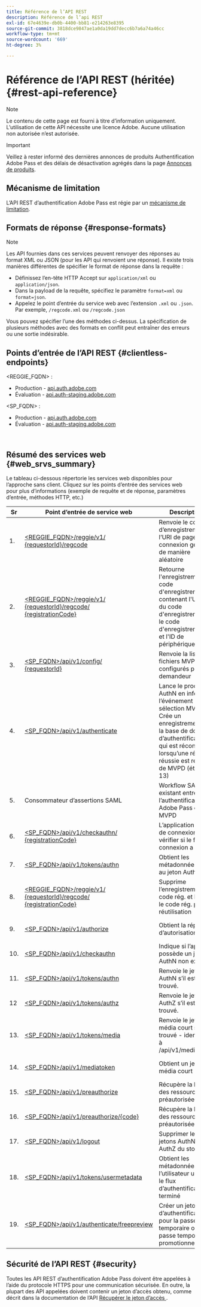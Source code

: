 ```yaml
---
title: Référence de l’API REST
description: Référence de l’api REST
exl-id: 67e4639e-db0b-4400-bb81-e214263e8395
source-git-commit: 3818dce9847ae1a0da19dd7decc6b7a6a74a46cc
workflow-type: tm+mt
source-wordcount: '669'
ht-degree: 3%

---
```


# Référence de l’API REST (héritée) {#rest-api-reference}

>[!NOTE]
>
>Le contenu de cette page est fourni à titre d’information uniquement. L’utilisation de cette API nécessite une licence Adobe. Aucune utilisation non autorisée n’est autorisée.

>[!IMPORTANT]
>
> Veillez à rester informé des dernières annonces de produits Authentification Adobe Pass et des délais de désactivation agrégés dans la page [Annonces de produits](/help/authentication/product-announcements.md).

## Mécanisme de limitation

L’API REST d’authentification Adobe Pass est régie par un [mécanisme de limitation](/help/authentication/integration-guide-programmers/throttling-mechanism.md).

## Formats de réponse {#response-formats}


>[!NOTE]
>
> Les API fournies dans ces services peuvent renvoyer des réponses au format XML ou JSON (pour les API qui renvoient une réponse). Il existe trois manières différentes de spécifier le format de réponse dans la requête :
>
>* Définissez l’en-tête HTTP Accept sur `application/xml` ou `application/json`.
>* Dans la payload de la requête, spécifiez le paramètre `format=xml` ou `format=json`.
>* Appelez le point d’entrée du service web avec l’extension `.xml` ou `.json`. Par exemple, `/regcode.xml` ou `/regcode.json`
>
>Vous pouvez spécifier l’une des méthodes ci-dessus. La spécification de plusieurs méthodes avec des formats en conflit peut entraîner des erreurs ou une sortie indésirable.

## Points d’entrée de l’API REST {#clientless-endpoints}

&lt;REGGIE_FQDN> :

* Production - [api.auth.adobe.com](http://api.auth.adobe.com/)
* Évaluation - [api.auth-staging.adobe.com](http://api.auth-staging.adobe.com/)

&lt;SP_FQDN> :

* Production - [api.auth.adobe.com](http://api.auth.adobe.com/)
* Évaluation - [api.auth-staging.adobe.com](http://api.auth-staging.adobe.com/)

</br>


## Résumé des services web {#web_srvs_summary}

Le tableau ci-dessous répertorie les services web disponibles pour l’approche sans client. Cliquez sur les points d’entrée des services web pour plus d’informations (exemple de requête et de réponse, paramètres d’entrée, méthodes HTTP, etc.)


| Sr | Point d’entrée de service web | Description | <!--[Diag.  </br>Ref](http://tve.helpdocsonline.com/api-reference-v2-test#illustration)-->. | Hébergé à | Appelé par |
|-----|------------------------------------------------------------------------------------------------------------------------------------------------------------------------------------------------|--------------------------------------------------------------------------------------------------------------------------------------------------------------------------------------------|---------------------------------------------------------------------------------------------|-----------------------------------------------------------|-----------------------------|
| 1. | [&lt;REGGIE_FQDN>/reggie/v1/ </br> {requestorId}/regcode](/help/authentication/integration-guide-programmers/legacy/rest-api-v1/apis/registration-code-request.md) | Renvoie le code d’enregistrement et l’URI de page de connexion générés de manière aléatoire | 2 | Adobe </br>service Reg Code | Smart Device |
| 2. | [&lt;REGGIE_FQDN>/reggie/v1/ </br> {requestorId}/regcode/ </br> {registrationCode}](/help/authentication/integration-guide-programmers/legacy/rest-api-v1/apis/return-registration-record.md) | Retourne l&#39;enregistrement du code d&#39;enregistrement contenant l&#39;UUID du code d&#39;enregistrement, le code d&#39;enregistrement et l&#39;ID de périphérique haché | 8 | Adobe </br>service Reg Code | Authentification Adobe Pass |
| 3. | [&lt;SP_FQDN>/api/v1/config/ </br> {requestorId}](/help/authentication/integration-guide-programmers/legacy/rest-api-v1/apis/provide-mvpd-list.md) | Renvoie la liste des fichiers MVPD configurés pour le demandeur | 5 | Adobe </br>Adobe Pass </br>authentication </br>Service | Connexion </br>Web </br>App |
| 4. | [&lt;SP_FQDN>/api/v1/authenticate](/help/authentication/integration-guide-programmers/legacy/rest-api-v1/apis/initiate-authentication.md) | Lance le processus AuthN en informant l’événement de sélection MVPD. Crée un enregistrement sur la base de données d’authentification, qui est réconcilié lorsqu’une réponse réussie est reçue de MVPD (étape 13) | 7 | Adobe </br>Adobe Pass </br>authentication </br>Service | Connexion </br>Web </br>App |
| 5. | Consommateur d’assertions SAML | Workflow SAML existant entre l’authentification Adobe Pass et MVPD | 13 | Adobe Pass </br>authentication </br>Service | Authentification Adobe Pass |
| 6. | [&lt;SP_FQDN>/api/v1/checkauthn/ </br> {registrationCode}](/help/authentication/integration-guide-programmers/legacy/rest-api-v1/apis/check-authentication-flow-by-second-screen-web-app.md) | L’application Web de connexion peut vérifier si le flux de connexion a réussi |                                                                                             | Adobe Pass </br>authentification   </br>Service | Login   </br>Web   </br>App |
| 7. | [&lt;SP_FQDN>/api/v1/tokens/authn](/help/authentication/integration-guide-programmers/legacy/rest-api-v1/apis/retrieve-authentication-token.md) | Obtient les métadonnées liées au jeton AuthN | 15 | Adobe Pass </br>authentication </br>Service | Smart Device |
| 8. | [&lt;REGGIE_FQDN>/reggie/v1/ </br> {requestorId}/regcode/ </br> {registrationCode}](/help/authentication/integration-guide-programmers/legacy/rest-api-v1/apis/delete-registration-record.md) | Supprime l’enregistrement du code rég. et libère le code rég. pour réutilisation | 16 | Adobe </br>service Reg Code | Authentification Adobe Pass |
| 9. | [&lt;SP_FQDN>/api/v1/authorize](/help/authentication/integration-guide-programmers/legacy/rest-api-v1/apis/initiate-authorization.md) | Obtient la réponse d’autorisation. | 17 | Adobe Pass </br>authentication </br>Service | Smart Device |
| 10. | [&lt;SP_FQDN>/api/v1/checkauthn](/help/authentication/integration-guide-programmers/legacy/rest-api-v1/apis/check-authentication-token.md) | Indique si l’appareil possède un jeton AuthN non expiré. |                                                                                             | Adobe Pass </br>authentication </br>Service | Smart Device |
| 11. | [&lt;SP_FQDN>/api/v1/tokens/authn](/help/authentication/integration-guide-programmers/legacy/rest-api-v1/apis/retrieve-authentication-token.md) | Renvoie le jeton AuthN s’il est trouvé. |                                                                                             | Adobe Pass </br>authentication </br>Service | Smart Device |
| 12 | [&lt;SP_FQDN>/api/v1/tokens/authz](/help/authentication/integration-guide-programmers/legacy/rest-api-v1/apis/retrieve-authorization-token.md) | Renvoie le jeton AuthZ s’il est trouvé. |                                                                                             | Adobe Pass </br>authentication </br>Service | Smart Device |
| 13. | [&lt;SP_FQDN>/api/v1/tokens/media](/help/authentication/integration-guide-programmers/legacy/rest-api-v1/apis/obtain-short-media-token.md) | Renvoie le jeton de média court s’il est trouvé - identique à /api/v1/mediatoken |                                                                                             | Adobe Pass </br>authentication </br>Service | Smart Device |
| 14. | [&lt;SP_FQDN>/api/v1/mediatoken](/help/authentication/integration-guide-programmers/legacy/rest-api-v1/apis/obtain-short-media-token.md) | Obtient un jeton de média court |                                                                                             | Adobe Pass </br>authentication </br>Service | Smart Device |
| 15. | [&lt;SP_FQDN>/api/v1/preauthorize](/help/authentication/integration-guide-programmers/legacy/rest-api-v1/apis/retrieve-list-of-preauthorized-resources.md) | Récupère la liste des ressources préautorisées |                                                                                             | Adobe Pass </br>authentication </br>Service | Smart Device |
| 16. | [&lt;SP_FQDN>/api/v1/preauthorize/{code}](/help/authentication/integration-guide-programmers/legacy/rest-api-v1/apis/retrieve-list-of-preauthorized-resources-by-second-screen-web-app.md) | Récupère la liste des ressources préautorisées |                                                                                             | Adobe Pass </br>authentication </br>Service | Application Web de connexion |
| 17. | [&lt;SP_FQDN>/api/v1/logout](/help/authentication/integration-guide-programmers/legacy/rest-api-v1/apis/initiate-logout.md) | Supprimer les jetons AuthN et AuthZ du stockage |                                                                                             | Adobe Pass </br>authentification   </br>Service | Smart Device |
| 18. | [&lt;SP_FQDN>/api/v1/tokens/usermetadata](/help/authentication/integration-guide-programmers/legacy/rest-api-v1/apis/user-metadata.md) | Obtient les métadonnées de l’utilisateur une fois le flux d’authentification terminé | S/O | S/O | Smart Device |
| 19. | [&lt;SP_FQDN>/api/v1/authenticate/freepreview](/help/authentication/integration-guide-programmers/legacy/rest-api-v1/apis/free-preview-for-temp-pass-and-promotional-temp-pass.md) | Créer un jeton d’authentification pour la passe temporaire ou la passe temporaire promotionnelle | S/O | Adobe Pass </br>authentication </br>Service | Smart Device |


## Sécurité de l’API REST {#security}

Toutes les API REST d’authentification Adobe Pass doivent être appelées à l’aide du protocole HTTPS pour une communication sécurisée. En outre, la plupart des API appelées doivent contenir un jeton d’accès obtenu, comme décrit dans la documentation de l’API [ Récupérer le jeton d’accès ](../../rest-apis/rest-api-dcr/apis/dynamic-client-registration-apis-retrieve-access-token.md).
